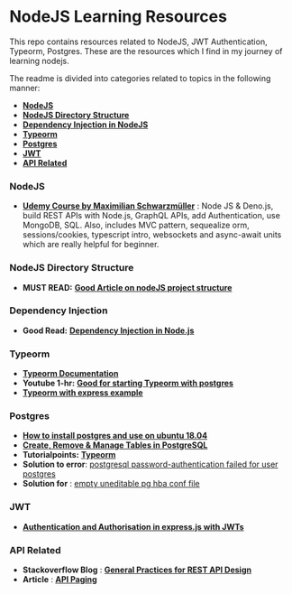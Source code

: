 # NodeJS Learning Resources
This repo contains resources related to NodeJS, JWT Authentication, Typeorm, Postgres. These are the resources which I find in my journey of learning nodejs.<br>

The readme is divided into categories related to topics in the following manner:
* [**NodeJS**](#nodejs)
* [**NodeJS Directory Structure**](#nodejs-directory-structure)
* [**Dependency Injection in NodeJS**](#dependency-injection)
* [**Typeorm**](#typeorm)
* [**Postgres**](#postgres)
* [**JWT**](#jwt)
* [**API Related**](#api)


### NodeJS
- [**Udemy Course by  Maximilian Schwarzmüller**](https://www.udemy.com/course/nodejs-the-complete-guide) : Node JS & Deno.js, build REST APIs with Node.js, GraphQL APIs, add Authentication, use MongoDB, SQL. Also, includes MVC pattern, sequealize orm, sessions/cookies, typescript intro, websockets and async-await units which are really helpful for beginner.

### NodeJS Directory Structure 
- **MUST READ:** [**Good Article on nodeJS project structure**](https://softwareontheroad.com/ideal-nodejs-project-structure/)

### Dependency Injection 
- **Good Read:** [**Dependency Injection in Node.js**](https://blog.risingstack.com/dependency-injection-in-node-js/)

### Typeorm 
- [**Typeorm Documentation**](https://typeorm.io/#/)
- **Youtube 1-hr:** [**Good for starting Typeorm with postgres**](https://www.youtube.com/watch?v=Paz0gnODPE0&t=706s)
- [**Typeorm with express example**](https://orkhan.gitbook.io/typeorm/docs/example-with-express)

### Postgres
- [**How to install postgres and use on ubuntu 18.04**](https://www.digitalocean.com/community/tutorials/how-to-install-and-use-postgresql-on-ubuntu-18-04)
- [**Create, Remove & Manage Tables in PostgreSQL**](https://www.digitalocean.com/community/tutorials/how-to-create-remove-manage-tables-in-postgresql-on-a-cloud-server)
- **Tutorialpoints:** [**Typeorm**](https://www.tutorialspoint.com/typeorm/index.htm)
- **Solution to error**: [postgresql password-authentication failed for user postgres](https://stackoverflow.com/questions/7695962/postgresql-password-authentication-failed-for-user-postgres)
- **Solution for** : [empty uneditable pg hba conf file](https://stackoverflow.com/questions/25974839/empty-uneditable-pg-hba-conf-file/25978628a)


### JWT
- [**Authentication and Authorisation in express.js with JWTs**](https://stackabuse.com/authentication-and-authorization-with-jwts-in-express-js/)

### API Related
- **Stackoverflow Blog** : [**General Practices for REST API Design**](https://stackoverflow.blog/2020/03/02/best-practices-for-rest-api-design/)
- **Article** : [**API Paging**](https://www.mixmax.com/engineering/api-paging-built-the-right-way/)
